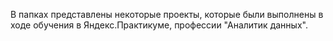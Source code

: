 В папках представлены некоторые проекты, которые были выполнены в ходе обучения в Яндекс.Практикуме, профессии "Аналитик данных".
